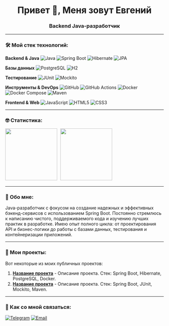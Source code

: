 <h1 align="center">Привет 👋, Меня зовут Евгений</h1>
<h3 align="center">Backend Java-разработчик</h3>

---

### &#128736; Мой стек технологий:

**Backend & Java**
![Java](https://img.shields.io/badge/Java-%23ED8B00.svg?style=for-the-badge&logo=openjdk&logoColor=white)
![Spring Boot](https://img.shields.io/badge/Spring%20Boot-%236DB33F.svg?style=for-the-badge&logo=springboot&logoColor=white)
![Hibernate](https://img.shields.io/badge/Hibernate-%2300758F.svg?style=for-the-badge&logo=hibernate&logoColor=white)
![JPA](https://img.shields.io/badge/JPA-%23CC2927.svg?style=for-the-badge&logo=databricks&logoColor=white)

**Базы данных**
![PostgreSQL](https://img.shields.io/badge/PostgreSQL-%2300758F.svg?style=for-the-badge&logo=postgresql&logoColor=white)
![H2](https://img.shields.io/badge/H2-%2300758F.svg?style=for-the-badge)

**Тестирование**
![JUnit](https://img.shields.io/badge/JUnit5-%2325A162.svg?style=for-the-badge&logo=junit5&logoColor=white)
![Mockito](https://img.shields.io/badge/Mockito-%2300758F.svg?style=for-the-badge)

**Инструменты & DevOps**
![GitHub](https://img.shields.io/badge/GitHub-%23181717.svg?style=for-the-badge&logo=github&logoColor=white)
![GitHub Actions](https://img.shields.io/badge/GitHub%20Actions-%232088FF.svg?style=for-the-badge&logo=githubactions&logoColor=white)
![Docker](https://img.shields.io/badge/Docker-%2300758F.svg?style=for-the-badge&logo=docker&logoColor=white)
![Docker Compose](https://img.shields.io/badge/Docker%20Compose-%2300758F.svg?style=for-the-badge&logo=docker&logoColor=white)
![Maven](https://img.shields.io/badge/Maven-%23C71A36.svg?style=for-the-badge&logo=apache-maven&logoColor=white)

**Frontend & Web**
![JavaScript](https://img.shields.io/badge/JavaScript-%23323330.svg?style=for-the-badge&logo=javascript&logoColor=%23F7DF1E)
![HTML5](https://img.shields.io/badge/HTML5-%23E34F26.svg?style=for-the-badge&logo=html5&logoColor=white)
![CSS3](https://img.shields.io/badge/CSS3-%231572B6.svg?style=for-the-badge&logo=css3&logoColor=white)

---

### &#129299; Статистика:

<div>
  <a href="https://github-readme-stats.vercel.app/api?username=Evgeniy-Dmitriev&hide=contribs&show_icons=true&theme=default">
    <img align="left" height="165" style="margin-right: 10px" src="https://github-readme-stats.vercel.app/api?username=Evgeniy-Dmitriev&hide=contribs&show_icons=true&theme=default" />
  </a>
  <a href="https://github-readme-stats.vercel.app/api/top-langs/?username=Evgeniy-Dmitriev&layout=compact&langs_count=10">
    <img align="left" height="165" src="https://github-readme-stats.vercel.app/api/top-langs/?username=Evgeniy-Dmitriev&layout=compact&langs_count=10" />
  </a>
</div>

<br>
<br>
<br>
<br>
<br>
<br>
<br>
<br>
<br>
<br>

---

### &#128587; Обо мне:
Java-разработчик с фокусом на создание надежных и эффективных бэкенд-сервисов с использованием Spring Boot. Постоянно стремлюсь к написанию чистого, поддерживаемого кода и изучению лучших практик в разработке. Имею опыт полного цикла: от проектирования API и бизнес-логики до работы с базами данных, тестирования и контейнеризации приложений.

---

### &#128640; Мои проекты:
Вот некоторые из моих публичных проектов:

1.  **[Название проекта](https://github.com/Evgeniy-Dmitriev/repo-name)** - Описание проекта. Стек: Spring Boot, Hibernate, PostgreSQL, Docker.
2.  **[Название проекта](https://github.com/Evgeniy-Dmitriev/repo-name)** - Описание проекта. Стек: Spring Boot, JUnit, Mockito, Maven.

---

### &#128172; Как со мной связаться:
[![Telegram](https://img.shields.io/badge/Telegram-%2326A5E4.svg?style=for-the-badge&logo=telegram&logoColor=white)](https://t.me/EugeneDmitriev)
[![Email](https://img.shields.io/badge/Email-%23D14836.svg?style=for-the-badge&logo=gmail&logoColor=white)](mailto:dmitriew85@yandex.ru)
